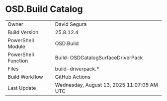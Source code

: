 ﻿# OSD.Build Catalog

| | |
|-|-|
| Owner | David Segura |
| Build Version | 25.8.12.4 |
| PowerShell Module | OSD.Build |
| PowerShell Function | Build-OSDCatalogSurfaceDriverPack |
| Files | build-driverpack.* |
| Build Workflow | GitHub Actions |
| Last Update | Wednesday, August 13, 2025 11:07:05 AM UTC |
